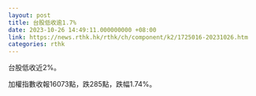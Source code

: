 ```yaml
---
layout: post
title: 台股低收逾1.7%
date: 2023-10-26 14:49:11.000000000 +08:00
link: https://news.rthk.hk/rthk/ch/component/k2/1725016-20231026.htm
categories: rthk
---
```


台股低收近2%。

加權指數收報16073點，跌285點，跌幅1.74%。
